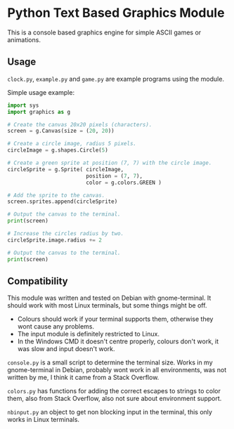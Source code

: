 Python Text Based Graphics Module
=================================

This is a console based graphics engine for simple ASCII games or animations.

Usage
-----

`clock.py`, `example.py` and `game.py` are example programs using the module.

Simple usage example:

```python
import sys
import graphics as g

# Create the canvas 20x20 pixels (characters).
screen = g.Canvas(size = (20, 20))

# Create a circle image, radius 5 pixels.
circleImage = g.shapes.Circle(5)

# Create a green sprite at position (7, 7) with the circle image.
circleSprite = g.Sprite( circleImage,
                         position = (7, 7),
                         color = g.colors.GREEN )

# Add the sprite to the canvas.
screen.sprites.append(circleSprite)

# Output the canvas to the terminal.
print(screen)

# Increase the circles radius by two.
circleSprite.image.radius += 2

# Output the canvas to the terminal.
print(screen)
```

Compatibility
-------------

This module was written and tested on Debian with gnome-terminal. It should work with most Linux terminals, but some things might be off.
- Colours should work if your terminal supports them, otherwise they wont cause any problems.
- The input module is definitely restricted to Linux.
- In the Windows CMD it doesn't centre properly, colours don't work, it was slow and input doesn't work.

`console.py` is a small script to determine the terminal size. Works in my gnome-terminal in Debian, probably wont work in all environments, was not written by me, I think it came from a Stack Overflow.

`colors.py` has functions for adding the correct escapes to strings to color them, also from Stack Overflow, also not sure about environment support.

`nbinput.py` an object to get non blocking input in the terminal, this only works in Linux terminals.

